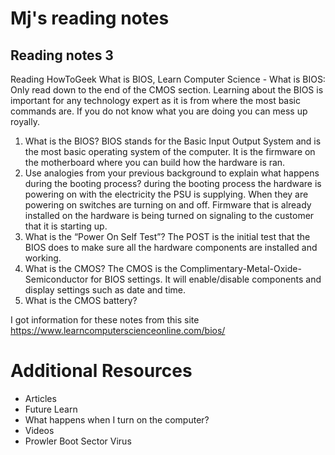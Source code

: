 # Mj's reading notes

## Reading notes 3

Reading
HowToGeek What is BIOS, Learn Computer Science - What is BIOS: Only read down to the end of the CMOS section.
Learning about the BIOS is important for any technology expert as it is from where the most basic commands are. If you do not know what you are doing you can mess up royally. 

1. What is the BIOS? BIOS stands for the Basic Input Output System and is the most basic operating system of the computer. It is the firmware on the motherboard where you can build how the hardware is ran.
2. Use analogies from your previous background to explain what happens during the booting process? during the booting process the hardware is powering on with the electricity the PSU is supplying. When they are powering on switches are turning on and off. Firmware that is already installed on the hardware is being turned on signaling to the customer that it is starting up. 
3. What is the “Power On Self Test”? The POST is the initial test that the BIOS does to make sure all the hardware components are installed and working. 
4. What is the CMOS? The CMOS is the Complimentary-Metal-Oxide-Semiconductor for BIOS settings. It will enable/disable components and display settings such as date and time. 
5. What is the CMOS battery?

I got information for these notes from this site https://www.learncomputerscienceonline.com/bios/

# Additional Resources
- Articles
- Future Learn
- What happens when I turn on the computer?
- Videos
- Prowler Boot Sector Virus
